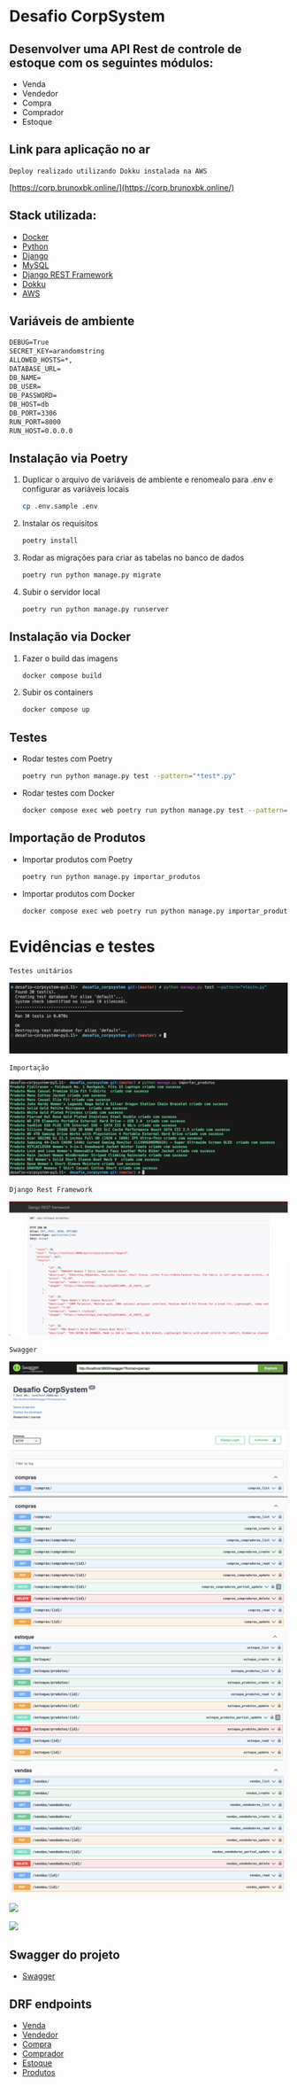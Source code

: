 # Desafio CorpSystem

## Desenvolver uma API Rest de controle de estoque com os seguintes módulos:
- Venda
- Vendedor
- Compra
- Comprador
- Estoque

## Link para aplicação no ar
    Deploy realizado utilizando Dokku instalada na AWS
[https://corp.brunoxbk.online/](https://corp.brunoxbk.online/)

## Stack utilizada:

- [Docker](https://www.docker.com/)
- [Python](https://www.python.org/)
- [Django](https://www.djangoproject.com/)
- [MySQL](https://www.mysql.com/)
- [Django REST Framework](https://www.django-rest-framework.org/)
- [Dokku](https://dokku.com/)
- [AWS](https://aws.amazon.com/pt/console/)

## Variáveis de ambiente

    DEBUG=True
    SECRET_KEY=arandomstring
    ALLOWED_HOSTS=*,
    DATABASE_URL=
    DB_NAME=
    DB_USER=
    DB_PASSWORD=
    DB_HOST=db
    DB_PORT=3306
    RUN_PORT=8000
    RUN_HOST=0.0.0.0

## Instalação via Poetry

1. Duplicar o arquivo de variáveis de ambiente e renomealo para .env e configurar as variáveis locais
    ```sh
    cp .env.sample .env 
    ```

2. Instalar os requisitos
    ```sh
    poetry install
    ```

3. Rodar as migrações para criar as tabelas no banco de dados
    ```sh
    poetry run python manage.py migrate
    ```

4. Subir o servidor local
    ```sh
    poetry run python manage.py runserver
    ```

## Instalação via Docker

1. Fazer o build das imagens
    ```sh
    docker compose build
    ```

2. Subir os containers
    ```sh
    docker compose up
    ```

## Testes
- Rodar testes com Poetry
    ```sh
    poetry run python manage.py test --pattern="*test*.py"
    ```
- Rodar testes com Docker
    ```sh
    docker compose exec web poetry run python manage.py test --pattern="*test*.py"
    ```

## Importação de Produtos
- Importar produtos com Poetry
    ```sh
    poetry run python manage.py importar_produtos     
    ```

- Importar produtos com Docker
    ```sh
    docker compose exec web poetry run python manage.py importar_produtos     
    ```

# Evidências e testes

    Testes unitários

![Testes unitários](static/testes.png "Testes unitários")

    Importação

![Importação](static/importacao.png "Importação")

    Django Rest Framework

![DRF](static/drf.png "DRF")

    Swagger

![Swagger](static/swagger1.png "Swagger 1")
![Swagger](static/swagger2.png "Swagger 2")
![Swagger](static/swagger3.png "Swagger 3")
![Swagger](static/swagger4.png "Swagger 4")

[![](https://markdown-videos-api.jorgenkh.no/youtube/8UNjDKrjlEI)](https://youtu.be/8UNjDKrjlEI)

[![](https://markdown-videos-api.jorgenkh.no/youtube/hb8Szb8fiwE)](https://youtu.be/hb8Szb8fiwE)


## Swagger do projeto

- [Swagger](http://localhost:8000/swagger/)


## DRF endpoints

- [Venda](http://localhost:8000/api/vendas/)
- [Vendedor](http://localhost:8000/api/vendas/vendedores/)
- [Compra](http://localhost:8000/api/compras/)
- [Comprador](http://localhost:8000/api/compras/compradores/)
- [Estoque](http://localhost:8000/api/estoque/)
- [Produtos](http://localhost:8000/api/estoque/produtos/)